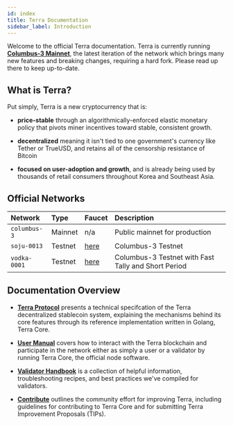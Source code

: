 ```yaml
---
id: index
title: Terra Documentation
sidebar_label: Introduction
---
```


Welcome to the official Terra documentation. Terra is currently running [**Columbus-3 Mainnet**](columbus3.md), the latest iteration of the network which brings many new features and breaking changes, requiring a hard fork. Please read up there to keep up-to-date.

## What is Terra?

Put simply, Terra is a new cryptocurrency that is:

* **price-stable** through an algorithmically-enforced elastic monetary policy that pivots miner incentives toward stable, consistent growth.

* **decentralized** meaning it isn't tied to one government's currency like Tether or TrueUSD, and retains all of the censorship resistance of Bitcoin

* **focused on user-adoption and growth**, and is already being used by thousands of retail consumers throughout Korea and Southeast Asia.

## Official Networks

| Network | Type | Faucet | Description |
| :-- | :-- | :-- | :-- |
| `columbus-3` | Mainnet | n/a | Public mainnet for production |
| `soju-0013` | Testnet | [here](https://soju-faucet.terra.money/) | Columbus-3 Testnet |
| `vodka-0001` | Testnet | [here](https://faucet.terra.money/) | Columbus-3 Testnet with Fast Tally and Short Period |

## Documentation Overview

- [**Terra Protocol**](dev-how-terra-works.md) presents a technical specifcation of the Terra decentralized stablecoin system, explaining the mechanisms behind its core features through its reference implementation written in Golang, Terra Core.

- [**User Manual**](node-installation.md) covers how to interact with the Terra blockchain and participate in the network either as simply a user or a validator by running Terra Core, the official node software.

- [**Validator Handbook**](validator-intro.md) is a collection of helpful information, troubleshooting recipes, and best practices we've compiled for validators.

- [**Contribute**](contribute-contributing.md) outlines the community effort for improving Terra, including guidelines for contributing to Terra Core and for submitting Terra Improvement Proposals (TIPs).
